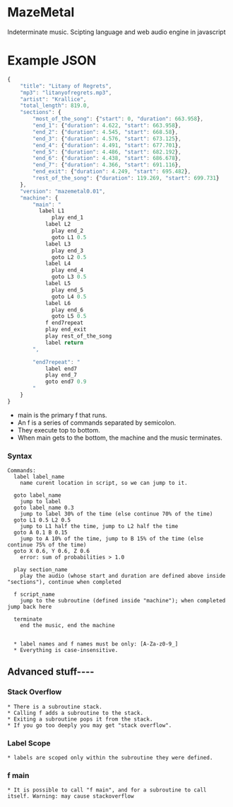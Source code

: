 # MazeMetal
Indeterminate music. Scipting language and web audio engine in javascript

# Example JSON 

```javascript
{
	"title": "Litany of Regrets",
	"mp3": "litanyofregrets.mp3",
	"artist": "Krallice",
	"total_length": 819.0,
	"sections": {
		"most_of_the_song": {"start": 0, "duration": 663.958},
		"end_1": {"duration": 4.622, "start": 663.958}, 
		"end_2": {"duration": 4.545, "start": 668.58},
		"end_3": {"duration": 4.576, "start": 673.125},
		"end_4": {"duration": 4.491, "start": 677.701},
		"end_5": {"duration": 4.486, "start": 682.192}, 
		"end_6": {"duration": 4.438, "start": 686.678},
		"end_7": {"duration": 4.366, "start": 691.116}, 
		"end_exit": {"duration": 4.249, "start": 695.482},
		"rest_of_the_song": {"duration": 119.269, "start": 699.731}
	},
	"version": "mazemetal0.01", 
	"machine": {
		"main": "
		  label L1
			  play end_1
			label L2
			  play end_2
			  goto L1 0.5
			label L3
			  play end_3
			  goto L2 0.5
			label L4
			  play end_4
			  goto L3 0.5
			label L5
			  play end_5
			  goto L4 0.5
			label L6
			  play end_6
			  goto L5 0.5 
			f end7repeat
			play end_exit
			play rest_of_the_song
			label return
		",

		"end7repeat": "
			label end7
			play end_7
			goto end7 0.9
		"
	}
}
```


* main is the primary f that runs. 
* An f is a series of commands separated by semicolon. 
* They execute top to bottom.
* When main gets to the bottom, the machine and the music terminates.

### Syntax


    Commands:
      label label_name
      	name curent location in script, so we can jump to it.
      
      goto label_name
        jump to label
      goto label_name 0.3
        jump to label 30% of the time (else continue 70% of the time)
      goto L1 0.5 L2 0.5
        jump to L1 half the time, jump to L2 half the time 
      goto A 0.1 B 0.15
        jump to A 10% of the time, jump to B 15% of the time (else continue 75% of the time)
      goto X 0.6, Y 0.6, Z 0.6
        error: sum of probabilities > 1.0
      
      play section_name
        play the audio (whose start and duration are defined above inside "sections"), continue when completed
      
      f script_name
        jump to the subroutine (defined inside "machine"); when completed jump back here 
      
      terminate
        end the music, end the machine
      
            
      * label names and f names must be only: [A-Za-z0-9_] 
      * Everything is case-insensitive. 

## Advanced stuff----

### Stack Overflow
	* There is a subroutine stack. 
	* Calling f adds a subroutine to the stack. 
	* Exiting a subroutine pops it from the stack. 
	* If you go too deeply you may get "stack overflow".

### Label Scope 
	* labels are scoped only within the subroutine they were defined.

### f main
	* It is possible to call "f main", and for a subroutine to call itself. Warning: may cause stackoverflow 

